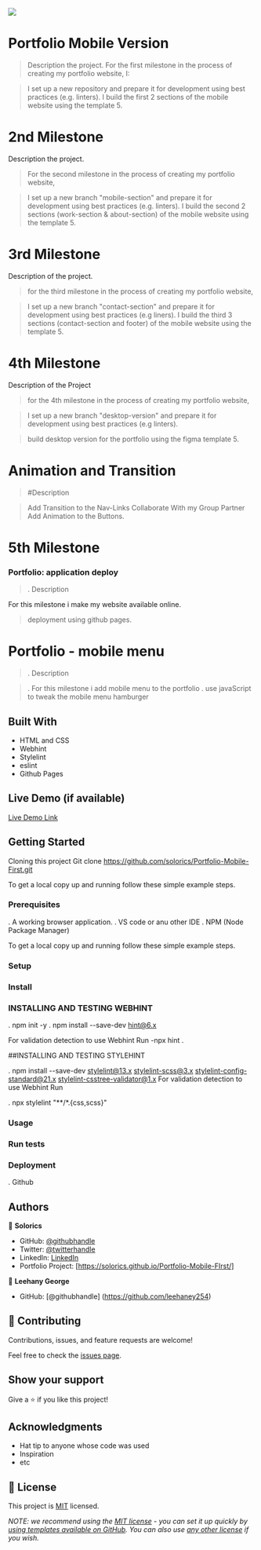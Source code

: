 ![](https://img.shields.io/badge/Microverse-blueviolet)

# Portfolio Mobile Version

> Description the project.
> For the first milestone in the process of creating my portfolio website, I:

> I set up a new repository and prepare it for development using best practices (e.g. linters).
> I build the first 2 sections of the mobile website using the template 5.

# 2nd  Milestone

Description the project.
> For the second milestone in the process of creating my portfolio website,

> I set up a new branch "mobile-section" and prepare it for development using best practices (e.g. linters).
> I build the second 2 sections (work-section & about-section) of the mobile website using the template 5.

# 3rd Milestone

Description of the project.

> for the third milestone in the process of creating my portfolio website,

> I set up a new branch "contact-section" and prepare it for development using best practices (e.g liners).
> I build the third 3 sections (contact-section and footer) of the mobile website using the template 5.

# 4th Milestone 
 
 Description of the Project

 > for the 4th milestone in the process of creating my portfolio website,

 > I set up a new branch "desktop-version" and prepare it for development using best practices (e.g linters).

 > build desktop version for the portfolio using the figma template 5.

# Animation and Transition

>  #Description

> Add Transition to the Nav-Links
> Collaborate With my Group Partner
> Add Animation to the Buttons.

# 5th Milestone

### Portfolio: application deploy

>. Description

For this milestone i make my website available online.

> deployment using github pages.

# Portfolio - mobile menu 

> . Description 

> . For this milestone i add mobile menu to the portfolio
> . use javaScript to tweak the mobile menu hamburger
## Built With

- HTML and CSS
- Webhint
- Stylelint
- eslint
- Github Pages

## Live Demo (if available)

[Live Demo Link](https://solorics.github.io/Portfolio-Mobile-FIrst/)


## Getting Started

Cloning this project Git clone https://github.com/solorics/Portfolio-Mobile-First.git

To get a local copy up and running follow these simple example steps.

### Prerequisites
. A working browser application.
. VS code or anu other IDE
. NPM (Node Package Manager)


To get a local copy up and running follow these simple example steps.

### Setup
### Install

### INSTALLING AND TESTING WEBHINT

. npm init -y
. npm install --save-dev hint@6.x

For validation detection to use Webhint Run -npx hint .

##INSTALLING AND TESTING STYLEHINT

. npm install --save-dev stylelint@13.x stylelint-scss@3.x stylelint-config-standard@21.x stylelint-csstree-validator@1.x
For validation detection to use Webhint Run

. npx stylelint "**/*.{css,scss}"
### Usage
### Run tests
### Deployment

 . Github


## Authors

👤 **Solorics**


- GitHub: [@githubhandle](https://github.com/solorics)
- Twitter: [@twitterhandle](https://twitter.com/Solorics2)
- LinkedIn: [LinkedIn](https://www.linkedin.com/in/solomon-opeyemi-0427a6155/)
- Portfolio Project: [https://solorics.github.io/Portfolio-Mobile-FIrst/]

👤 **Leehany George**

- GitHub: [@githubhandle] (https://github.com/leehaney254)

## 🤝 Contributing

Contributions, issues, and feature requests are welcome!

Feel free to check the [issues page](../../issues/).

## Show your support

Give a ⭐️ if you like this project!

## Acknowledgments

- Hat tip to anyone whose code was used
- Inspiration
- etc

## 📝 License

This project is [MIT](./LICENSE) licensed.

_NOTE: we recommend using the [MIT license](https://choosealicense.com/licenses/mit/) - you can set it up quickly by [using templates available on GitHub](https://docs.github.com/en/communities/setting-up-your-project-for-healthy-contributions/adding-a-license-to-a-repository). You can also use [any other license](https://choosealicense.com/licenses/) if you wish._
